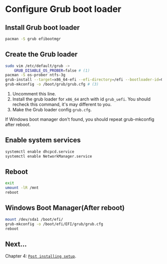 # Configure Grub boot loader

<!-- dosfstools mtools -->
## Install Grub boot loader
```sh
pacman -S grub efibootmgr 
```

## Create the Grub loader
```sh
sudo vim /etc/default/grub ->
    GRUB_DISABLE_OS_PROBER=false # (1)
pacman -S os-prober ntfs-3g
grub-install --target=x86_64-efi --efi-directory=/efi --bootloader-id=GRUB --recheck # (2)
grub-mkconfig -o /boot/grub/grub.cfg # (3)
```
1. Uncomment this line.
2. Install the grub loader for `x86_64` arch with id `grub_uefi`. You should recheck this command, it's may different to you.
3. Make the Grub loader config `grub.cfg`.

If Windows boot manager don't found, you should repeat grub-mkconfig after reboot.

## Enable system services
```sh
systemctl enable dhcpcd.service
systemctl enable NetworkManager.service
```

## Reboot
```sh
exit
umount -lR /mnt
reboot
```

## Windows Boot Manager(After reboot)
```sh
mount /dev/sda1 /boot/efi/
grub-mkconfig -o /boot/efi/EFI/grub/grub.cfg
reboot
```

## Next...
Chapter 4: [`Post installing setup`](./post_install_setup.md).